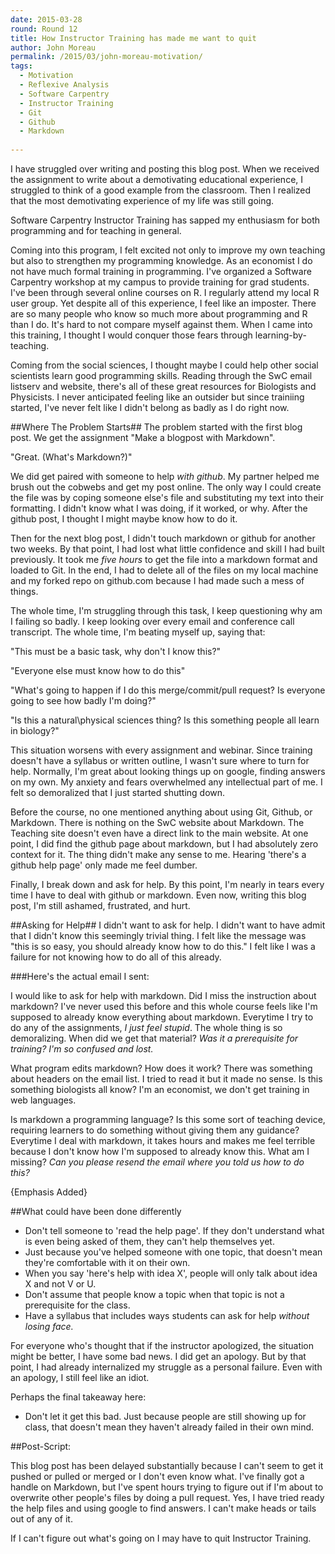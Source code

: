 ```yaml
---
date: 2015-03-28
round: Round 12
title: How Instructor Training has made me want to quit
author: John Moreau
permalink: /2015/03/john-moreau-motivation/
tags:
  - Motivation
  - Reflexive Analysis
  - Software Carpentry
  - Instructor Training
  - Git
  - Github
  - Markdown
 
---
```

I have struggled over writing and posting this blog post. When we received the assignment to write about a demotivating educational experience, I struggled to think of a good example from the classroom. Then I realized that the most demotivating experience of my life was still going.

Software Carpentry Instructor Training has sapped my enthusiasm for both programming and for teaching in general.  

Coming into this program, I felt excited not only to improve my own teaching but also to strengthen my programming knowledge. As an economist I do not have much formal training in programming. I've organized a Software Carpentry workshop at my campus to provide training for grad students. I've been through several online courses on R. I regularly attend my local R user group. Yet despite all of this experience, I feel like an imposter. There are so many people who know so much more about programming and R than I do. It's hard to not compare myself against them. When I came into this training, I thought I would conquer those fears through learning-by-teaching. 

Coming from the social sciences, I thought maybe I could help other social scientists learn good programming skills. Reading through the SwC email listserv and website, there's all of these great resources for Biologists and Physicists. I never anticipated feeling like an outsider but since trainiing started, I've never felt like I didn't belong as badly as I do right now. 

##Where The Problem Starts##
The problem started with the first blog post. We get the assignment "Make a blogpost with Markdown". 

"Great. (What's Markdown?)"

We did get paired with someone to help *with github*. My partner helped me brush out the cobwebs and get my post online. The only way I could create the file was by coping someone else's file and substituting my text into their formatting. I didn't know what I was doing, if it worked, or why. After the github post, I thought I might maybe know how to do it.  

Then for the next blog post, I didn't touch markdown or github for another two weeks. By that point, I had lost what little confidence and skill I had built previously. It took me *five hours*  to get the file into a markdown format and loaded to Git. In the end, I had to delete all of the files on my local machine and my forked repo on github.com because I had made such a mess of things. 

The whole time, I'm struggling through this task, I keep questioning why am I failing so badly. I keep looking over every email and conference call transcript. The whole time, I'm beating myself up, saying that:
 
"This must be a basic task, why don't I know this?" 

"Everyone else must know how to do this" 

"What's going to happen if I do this merge/commit/pull request? Is everyone going to see how badly I'm doing?"

"Is this a natural\physical sciences thing? Is this something people all learn in biology?"

This situation worsens with every assignment and webinar. Since training doesn't have a syllabus or written outline, I wasn't sure where to turn for help. Normally, I'm great about looking things up on google, finding answers on my own.  My anxiety and fears overwhelmed any intellectual part of me. I felt so demoralized that I just started shutting down.

Before the course, no one mentioned anything about using Git, Github, or Markdown. There is nothing on the SwC website about Markdown. The Teaching site doesn't even have a direct link to the main website. At one point, I did find the github page about markdown, but I had absolutely zero context for it. The thing didn't make any sense to me. Hearing 'there's a github help page' only made me feel dumber. 

Finally, I break down and ask for help. By this point, I'm nearly in tears every time I have to deal with github or markdown.  Even now, writing this blog post, I'm still ashamed, frustrated, and hurt. 

##Asking for Help##
I didn't want to ask for help. I didn't want to have admit that I didn't know this seemingly trivial thing. I felt like the message was "this is so easy, you should already know how to do this." I felt like I was a failure for not knowing how to do all of this already. 

###Here's the actual email I sent:

I would like to ask for help with markdown. Did I miss the instruction about markdown? I've never used this before and this whole course feels like I'm supposed to already know everything about markdown. Everytime I try to do any of the assignments, *I just feel stupid*. The whole thing is so demoralizing. When did we get that material? *Was it a prerequisite for training? I'm so confused and lost.* 

What program edits markdown? How does it work? There was something about headers on the email list. I tried to read it but it made no sense.  Is this something biologists all know? I'm an economist, we don't get training in web languages.

 Is markdown a programming language? Is this some sort of teaching device, requiring learners  to do something without giving them any guidance? Everytime I deal with markdown, it takes hours and makes me feel terrible because I don't know how I'm supposed to already know this. What am I missing? *Can you please resend the email where you told us how to do this?*

{Emphasis Added}



##What could have been done differently

*  Don't tell someone to 'read the help page'. If they don't understand what is even being asked of them, they can't help themselves yet.
* Just because you've helped someone with one topic, that doesn't mean they're comfortable with it on their own. 
* When you say 'here's help with idea X', people will only talk about idea X and not V or U.
* Don't assume that people know a topic when that topic is not a prerequisite for the class. 
* Have a syllabus that includes ways students can ask for help *without losing face.*

For everyone who's thought that if the instructor apologized, the situation might be better, I have some bad news. 
I did get an apology. But by that point, I had already internalized my struggle as a personal failure. Even with an apology, I still feel like an idiot. 

Perhaps the final takeaway here: 
* Don't let it get this bad. Just because people are still showing up for class, that doesn't mean they haven't already failed in their own mind. 
 

##Post-Script: 

This blog post has been delayed substantially because I can't seem to get it pushed or pulled or merged or I don't even know what. I've finally got a handle on Markdown, but I've spent hours trying to figure out if I'm about to overwrite other people's files by doing a pull request. Yes, I have tried ready the help files and using google to find answers. I can't make heads or tails out of any of it. 

If I can't figure out what's going on I may have to quit Instructor Training.
  